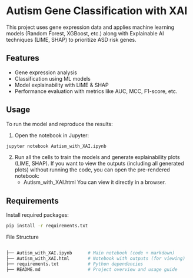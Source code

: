# Autism Gene Classification with XAI

This project uses gene expression data and applies machine learning models (Random Forest, XGBoost, etc.) along with Explainable AI techniques (LIME, SHAP) to prioritize ASD risk genes.

## Features
- Gene expression analysis
- Classification using ML models
- Model explainability with LIME & SHAP
- Performance evaluation with metrics like AUC, MCC, F1-score, etc.
## Usage
To run the model and reproduce the results:

1. Open the notebook in Jupyter:
```bash 
jupyter notebook Autism_with_XAI.ipynb
```
2. Run all the cells to train the models and generate explainability plots (LIME, SHAP).
If you want to view the outputs (including all generated plots) without running the code, you can open the pre-rendered notebook:
    - Autism_with_XAI.html
You can view it directly in a browser.
## Requirements
Install required packages:
```bash
pip install -r requirements.txt
```
File Structure
``` bash

├── Autism_with_XAI.ipynb      # Main notebook (code + markdown)
├── Autism_with_XAI.html       # Notebook with outputs (for viewing)
├── requirements.txt           # Python dependencies
├── README.md                  # Project overview and usage guide
```
